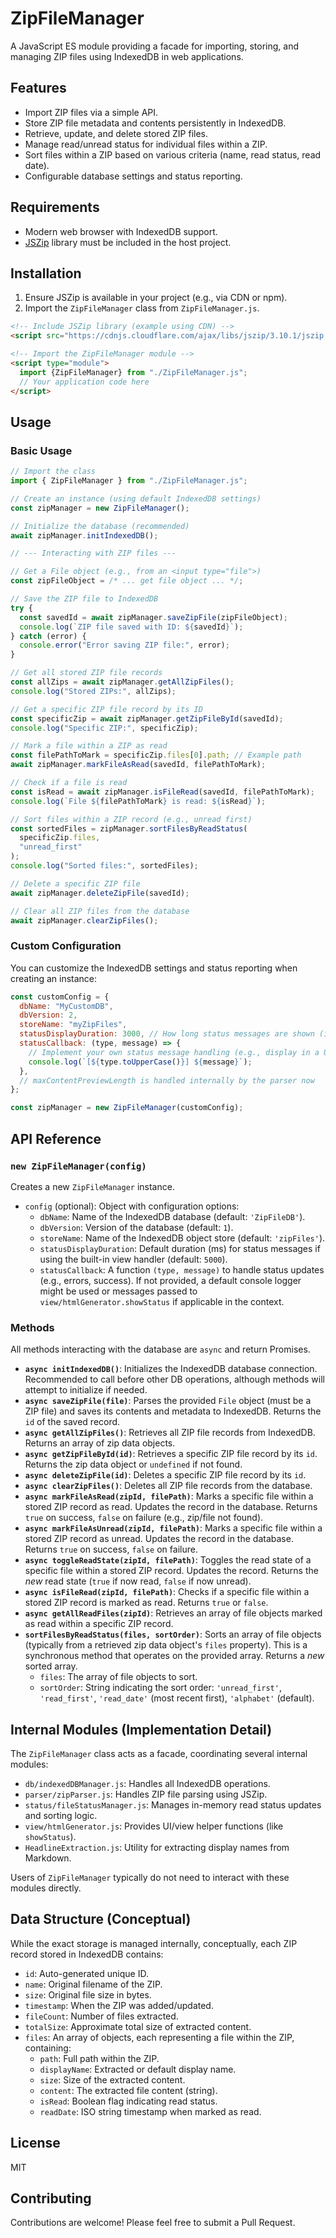 # ZipFileManager

A JavaScript ES module providing a facade for importing, storing, and managing ZIP files using IndexedDB in web applications.

## Features

- Import ZIP files via a simple API.
- Store ZIP file metadata and contents persistently in IndexedDB.
- Retrieve, update, and delete stored ZIP files.
- Manage read/unread status for individual files within a ZIP.
- Sort files within a ZIP based on various criteria (name, read status, read date).
- Configurable database settings and status reporting.

## Requirements

- Modern web browser with IndexedDB support.
- [JSZip](https://stuk.github.io/jszip/) library must be included in the host project.

## Installation

1.  Ensure JSZip is available in your project (e.g., via CDN or npm).
2.  Import the `ZipFileManager` class from `ZipFileManager.js`.

```html
<!-- Include JSZip library (example using CDN) -->
<script src="https://cdnjs.cloudflare.com/ajax/libs/jszip/3.10.1/jszip.min.js"></script>

<!-- Import the ZipFileManager module -->
<script type="module">
  import {ZipFileManager} from "./ZipFileManager.js";
  // Your application code here
</script>
```

## Usage

### Basic Usage

```javascript
// Import the class
import { ZipFileManager } from "./ZipFileManager.js";

// Create an instance (using default IndexedDB settings)
const zipManager = new ZipFileManager();

// Initialize the database (recommended)
await zipManager.initIndexedDB();

// --- Interacting with ZIP files ---

// Get a File object (e.g., from an <input type="file">)
const zipFileObject = /* ... get file object ... */;

// Save the ZIP file to IndexedDB
try {
  const savedId = await zipManager.saveZipFile(zipFileObject);
  console.log(`ZIP file saved with ID: ${savedId}`);
} catch (error) {
  console.error("Error saving ZIP file:", error);
}

// Get all stored ZIP file records
const allZips = await zipManager.getAllZipFiles();
console.log("Stored ZIPs:", allZips);

// Get a specific ZIP file record by its ID
const specificZip = await zipManager.getZipFileById(savedId);
console.log("Specific ZIP:", specificZip);

// Mark a file within a ZIP as read
const filePathToMark = specificZip.files[0].path; // Example path
await zipManager.markFileAsRead(savedId, filePathToMark);

// Check if a file is read
const isRead = await zipManager.isFileRead(savedId, filePathToMark);
console.log(`File ${filePathToMark} is read: ${isRead}`);

// Sort files within a ZIP record (e.g., unread first)
const sortedFiles = zipManager.sortFilesByReadStatus(
  specificZip.files,
  "unread_first"
);
console.log("Sorted files:", sortedFiles);

// Delete a specific ZIP file
await zipManager.deleteZipFile(savedId);

// Clear all ZIP files from the database
await zipManager.clearZipFiles();
```

### Custom Configuration

You can customize the IndexedDB settings and status reporting when creating an instance:

```javascript
const customConfig = {
  dbName: "MyCustomDB",
  dbVersion: 2,
  storeName: "myZipFiles",
  statusDisplayDuration: 3000, // How long status messages are shown (if using default handler)
  statusCallback: (type, message) => {
    // Implement your own status message handling (e.g., display in a UI element)
    console.log(`[${type.toUpperCase()}] ${message}`);
  },
  // maxContentPreviewLength is handled internally by the parser now
};

const zipManager = new ZipFileManager(customConfig);
```

## API Reference

### `new ZipFileManager(config)`

Creates a new `ZipFileManager` instance.

- `config` (optional): Object with configuration options:
  - `dbName`: Name of the IndexedDB database (default: `'ZipFileDB'`).
  - `dbVersion`: Version of the database (default: `1`).
  - `storeName`: Name of the IndexedDB object store (default: `'zipFiles'`).
  - `statusDisplayDuration`: Default duration (ms) for status messages if using the built-in view handler (default: `5000`).
  - `statusCallback`: A function `(type, message)` to handle status updates (e.g., errors, success). If not provided, a default console logger might be used or messages passed to `view/htmlGenerator.showStatus` if applicable in the context.

### Methods

All methods interacting with the database are `async` and return Promises.

- **`async initIndexedDB()`**: Initializes the IndexedDB database connection. Recommended to call before other DB operations, although methods will attempt to initialize if needed.
- **`async saveZipFile(file)`**: Parses the provided `File` object (must be a ZIP file) and saves its contents and metadata to IndexedDB. Returns the `id` of the saved record.
- **`async getAllZipFiles()`**: Retrieves all ZIP file records from IndexedDB. Returns an array of zip data objects.
- **`async getZipFileById(id)`**: Retrieves a specific ZIP file record by its `id`. Returns the zip data object or `undefined` if not found.
- **`async deleteZipFile(id)`**: Deletes a specific ZIP file record by its `id`.
- **`async clearZipFiles()`**: Deletes all ZIP file records from the database.
- **`async markFileAsRead(zipId, filePath)`**: Marks a specific file within a stored ZIP record as read. Updates the record in the database. Returns `true` on success, `false` on failure (e.g., zip/file not found).
- **`async markFileAsUnread(zipId, filePath)`**: Marks a specific file within a stored ZIP record as unread. Updates the record in the database. Returns `true` on success, `false` on failure.
- **`async toggleReadState(zipId, filePath)`**: Toggles the read state of a specific file within a stored ZIP record. Updates the record. Returns the _new_ read state (`true` if now read, `false` if now unread).
- **`async isFileRead(zipId, filePath)`**: Checks if a specific file within a stored ZIP record is marked as read. Returns `true` or `false`.
- **`async getAllReadFiles(zipId)`**: Retrieves an array of file objects marked as read within a specific ZIP record.
- **`sortFilesByReadStatus(files, sortOrder)`**: Sorts an array of file objects (typically from a retrieved zip data object's `files` property). This is a synchronous method that operates on the provided array. Returns a _new_ sorted array.
  - `files`: The array of file objects to sort.
  - `sortOrder`: String indicating the sort order: `'unread_first'`, `'read_first'`, `'read_date'` (most recent first), `'alphabet'` (default).

## Internal Modules (Implementation Detail)

The `ZipFileManager` class acts as a facade, coordinating several internal modules:

- `db/indexedDBManager.js`: Handles all IndexedDB operations.
- `parser/zipParser.js`: Handles ZIP file parsing using JSZip.
- `status/fileStatusManager.js`: Manages in-memory read status updates and sorting logic.
- `view/htmlGenerator.js`: Provides UI/view helper functions (like `showStatus`).
- `HeadlineExtraction.js`: Utility for extracting display names from Markdown.

Users of `ZipFileManager` typically do not need to interact with these modules directly.

## Data Structure (Conceptual)

While the exact storage is managed internally, conceptually, each ZIP record stored in IndexedDB contains:

- `id`: Auto-generated unique ID.
- `name`: Original filename of the ZIP.
- `size`: Original file size in bytes.
- `timestamp`: When the ZIP was added/updated.
- `fileCount`: Number of files extracted.
- `totalSize`: Approximate total size of extracted content.
- `files`: An array of objects, each representing a file within the ZIP, containing:
  - `path`: Full path within the ZIP.
  - `displayName`: Extracted or default display name.
  - `size`: Size of the extracted content.
  - `content`: The extracted file content (string).
  - `isRead`: Boolean flag indicating read status.
  - `readDate`: ISO string timestamp when marked as read.

## License

MIT

## Contributing

Contributions are welcome! Please feel free to submit a Pull Request.
